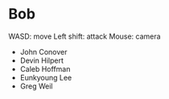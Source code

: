 Bob
=====
WASD: move
Left shift: attack
Mouse: camera

- John Conover
- Devin Hilpert
- Caleb Hoffman
- Eunkyoung Lee
- Greg Weil
